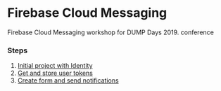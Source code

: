 # Firebase Cloud Messaging
Firebase Cloud Messaging workshop for DUMP Days 2019. conference

### Steps 
1. [Initial project with Identity](https://github.com/bpenovic/Firebase-Cloud-Messaging/tree/1.-Init-project-with-identity)
2. [Get and store user tokens](https://github.com/bpenovic/Firebase-Cloud-Messaging/tree/2.-Get-and-store-user-tokens) 
3. [Create form and send notifications](https://github.com/bpenovic/Firebase-Cloud-Messaging/tree/3.-Create-form-for-sending-notifications)  
  

